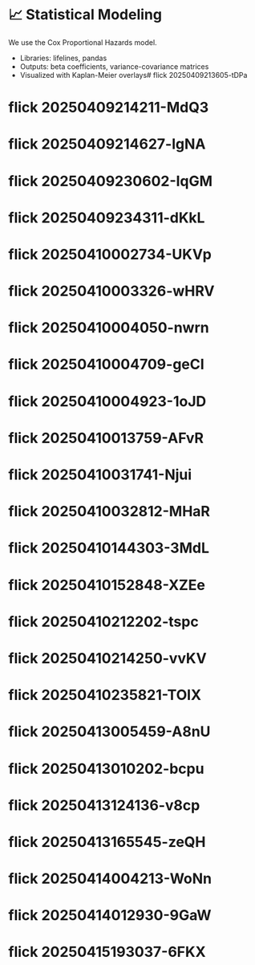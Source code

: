# 📈 Statistical Modeling

We use the Cox Proportional Hazards model.
- Libraries: lifelines, pandas
- Outputs: beta coefficients, variance-covariance matrices
- Visualized with Kaplan-Meier overlays# flick 20250409213605-tDPa
# flick 20250409214211-MdQ3
# flick 20250409214627-lgNA
# flick 20250409230602-IqGM
# flick 20250409234311-dKkL
# flick 20250410002734-UKVp
# flick 20250410003326-wHRV
# flick 20250410004050-nwrn
# flick 20250410004709-geCI
# flick 20250410004923-1oJD
# flick 20250410013759-AFvR
# flick 20250410031741-Njui
# flick 20250410032812-MHaR
# flick 20250410144303-3MdL
# flick 20250410152848-XZEe
# flick 20250410212202-tspc
# flick 20250410214250-vvKV
# flick 20250410235821-TOlX
# flick 20250413005459-A8nU
# flick 20250413010202-bcpu
# flick 20250413124136-v8cp
# flick 20250413165545-zeQH
# flick 20250414004213-WoNn
# flick 20250414012930-9GaW
# flick 20250415193037-6FKX

